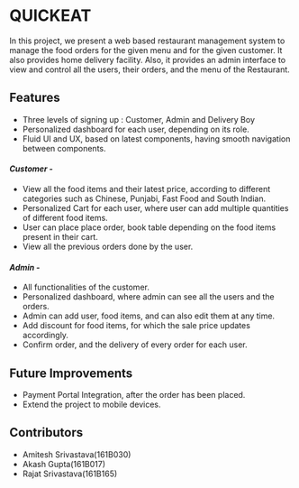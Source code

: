 # QUICKEAT

In this project, we present a web based restaurant management system to manage the food orders for the given menu and for the given customer. It also provides home delivery facility. Also, it provides an admin interface to view and control all the users, their orders, and the menu of the Restaurant.

## Features
* Three levels of signing up : Customer, Admin and Delivery Boy
* Personalized dashboard for each user, depending on its role.
* Fluid UI and UX, based on latest components, having smooth navigation between components.

#### *Customer -*
* View all the food items and their latest price, according to different categories such as Chinese, Punjabi, Fast Food and South Indian.
* Personalized Cart for each user, where user can add multiple quantities of different food items.
* User can place place order, book table depending on the food items present in their cart.
* View all the previous orders done by the user.

#### *Admin -*
* All functionalities of the customer.
* Personalized dashboard, where admin can see all the users and the orders.
* Admin can add user, food items, and can also edit them at any time.
* Add discount for food items, for which the sale price updates accordingly.
* Confirm order, and the delivery of every order for each user.


## Future Improvements
* Payment Portal Integration, after the order has been placed.
* Extend the project to mobile devices.


## Contributors
* Amitesh Srivastava(161B030)
* Akash Gupta(161B017)
* Rajat Srivastava(161B165)
